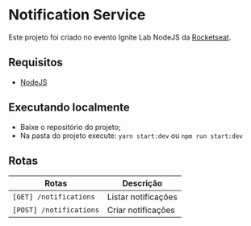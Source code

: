 # Notification Service

Este projeto foi criado no evento Ignite Lab NodeJS da [Rocketseat](https://rocketseat.com.br).

## Requisitos

- [NodeJS](https://nodejs.org/)

## Executando localmente
- Baixe o repositório do projeto;
- Na pasta do projeto execute: `yarn start:dev` ou `npm run start:dev`

## Rotas

| Rotas | Descrição |
| ----------- | ----------- |
| `[GET] /notifications`    | Listar notificações   |
| `[POST] /notifications`   | Criar notificações    |

